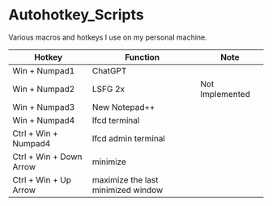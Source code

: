 # Autohotkey_Scripts

Various macros and hotkeys I use on my personal machine.

| Hotkey | Function | Note |
|----------|----------|----------|
| Win + Numpad1    | ChatGPT     |      |
| Win + Numpad2    | LSFG 2x     | Not Implemented     |
| Win + Numpad3    | New Notepad++     |      |
| Win + Numpad4    | lfcd terminal     |      |
| Ctrl + Win + Numpad4    | lfcd admin terminal     |      |
| Ctrl + Win + Down Arrow    | minimize     |      |
| Ctrl + Win + Up Arrow    | maximize the last minimized window     |      |
